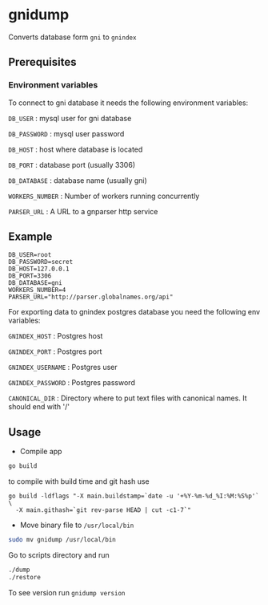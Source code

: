 # gnidump

Converts database form `gni` to `gnindex`

## Prerequisites

### Environment variables

To connect to gni database it needs the following environment variables:

`DB_USER`
: mysql user for gni database

`DB_PASSWORD`
: mysql user password

`DB_HOST`
: host where database is located

`DB_PORT`
: database port (usually 3306)

`DB_DATABASE`
: database name (usually gni)

`WORKERS_NUMBER`
: Number of workers running concurrently

`PARSER_URL`
: A URL to a gnparser http service
## Example

```
DB_USER=root
DB_PASSWORD=secret
DB_HOST=127.0.0.1
DB_PORT=3306
DB_DATABASE=gni
WORKERS_NUMBER=4
PARSER_URL="http://parser.globalnames.org/api"
```
For exporting data to gnindex postgres database you need the following env
variables:

`GNINDEX_HOST`
: Postgres host

`GNINDEX_PORT`
: Postgres port

`GNINDEX_USERNAME`
: Postgres user

`GNINDEX_PASSWORD`
: Postgres password

`CANONICAL_DIR`
: Directory where to put text files with canonical names. It should end with '/'

## Usage

* Compile app

```bash
go build
```
to compile with build time and git hash use

```
go build -ldflags "-X main.buildstamp=`date -u '+%Y-%m-%d_%I:%M:%S%p'` \
  -X main.githash=`git rev-parse HEAD | cut -c1-7`"
```

* Move binary file to `/usr/local/bin`

```bash
sudo mv gnidump /usr/local/bin
```

Go to scripts directory and run

```bash
./dump
./restore
```

To see version run `gnidump version`
